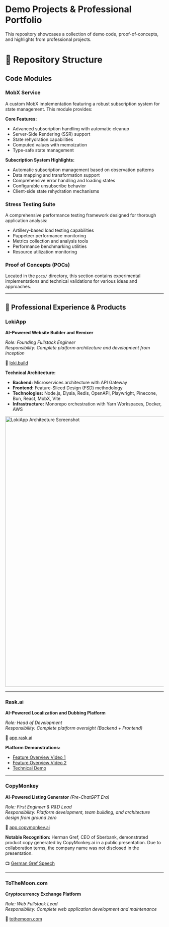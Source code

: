 # Demo Projects & Professional Portfolio

This repository showcases a collection of demo code, proof-of-concepts, and highlights from professional projects.

# 📁 Repository Structure

## Code Modules

### MobX Service
A custom MobX implementation featuring a robust subscription system for state management. This module provides:

**Core Features:**
- Advanced subscription handling with automatic cleanup
- Server-Side Rendering (SSR) support
- State rehydration capabilities
- Computed values with memoization
- Type-safe state management

**Subscription System Highlights:**
- Automatic subscription management based on observation patterns
- Data mapping and transformation support
- Comprehensive error handling and loading states
- Configurable unsubscribe behavior
- Client-side state rehydration mechanisms

### Stress Testing Suite
A comprehensive performance testing framework designed for thorough application analysis:

- Artillery-based load testing capabilities
- Puppeteer performance monitoring
- Metrics collection and analysis tools
- Performance benchmarking utilities
- Resource utilization monitoring

### Proof of Concepts (POCs)
Located in the `pocs/` directory, this section contains experimental implementations and technical validations for various ideas and approaches.

---

## 🚀 Professional Experience & Products

### LokiApp
**AI-Powered Website Builder and Remixer**

*Role: Founding Fullstack Engineer*  
*Responsibility: Complete platform architecture and development from inception*

🔗 [loki.build](https://www.loki.build/)

**Technical Architecture:**
- **Backend:** Microservices architecture with API Gateway
- **Frontend:** Feature-Sliced Design (FSD) methodology
- **Technologies:** Node.js, Elysia, Redis, OpenAPI, Playwright, Pinecone, Bun, React, MobX, Vite
- **Infrastructure:** Monorepo orchestration with Yarn Workspaces, Docker, AWS

<img width="1135" height="857" alt="LokiApp Architecture Screenshot" src="https://github.com/user-attachments/assets/cdad57bc-e0bc-4766-b0a6-70d27c8d28f8" />

---

### Rask.ai
**AI-Powered Localization and Dubbing Platform**

*Role: Head of Development*  
*Responsibility: Complete platform oversight (Backend + Frontend)*

🔗 [app.rask.ai](https://app.rask.ai/)

**Platform Demonstrations:**
- [Feature Overview Video 1](https://www.youtube.com/watch?v=NNUQEl0fq9k)
- [Feature Overview Video 2](https://www.youtube.com/watch?v=brUewaGWzyM)
- [Technical Demo](https://www.youtube.com/watch?v=1viNLRODRW8)

---

### CopyMonkey
**AI-Powered Listing Generator** *(Pre-ChatGPT Era)*

*Role: First Engineer & R&D Lead*  
*Responsibility: Platform development, team building, and architecture design from ground zero*

🔗 [app.copymonkey.ai](https://app.copymonkey.ai/)

**Notable Recognition:**
Herman Gref, CEO of Sberbank, demonstrated product copy generated by CopyMonkey.ai in a public presentation. Due to collaboration terms, the company name was not disclosed in the presentation.

📺 [German Gref Speech](https://www.youtube.com/watch?v=NIwCRJYpojM)

---

### ToTheMoon.com
**Cryptocurrency Exchange Platform**

*Role: Web Fullstack Lead*  
*Responsibility: Complete web application development and maintenance*

🔗 [tothemoon.com](https://tothemoon.com/)






